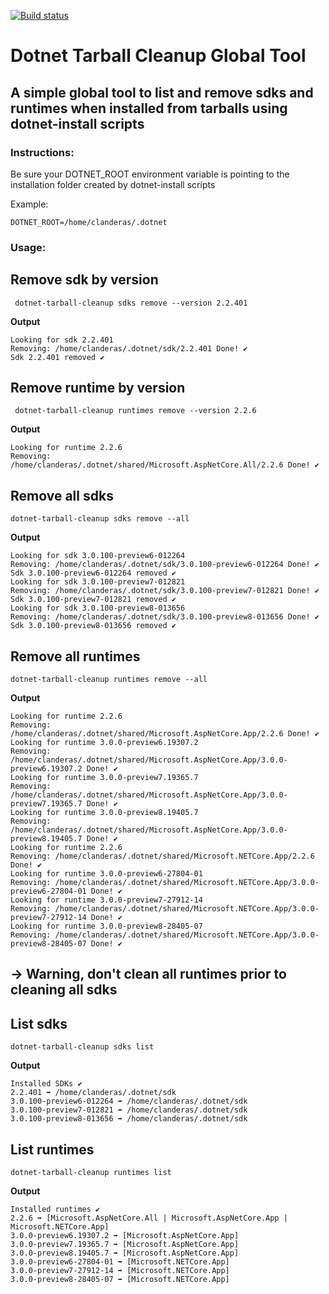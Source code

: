 [![Build status](https://ci.appveyor.com/api/projects/status/804re7py0d5a6qs3/branch/master?svg=true)](https://ci.appveyor.com/project/CarlosLanderas/dotnet-tarball-cleanup)

# Dotnet Tarball Cleanup Global Tool

## A simple global tool to list and remove sdks and runtimes when installed from tarballs using dotnet-install scripts

### Instructions:

Be sure your DOTNET_ROOT environment variable is pointing to the installation folder created by dotnet-install scripts

Example:

```
DOTNET_ROOT=/home/clanderas/.dotnet
```


### Usage:


## **Remove sdk by version**
```
 dotnet-tarball-cleanup sdks remove --version 2.2.401
```

**Output**
```
Looking for sdk 2.2.401
Removing: /home/clanderas/.dotnet/sdk/2.2.401 Done! ✔
Sdk 2.2.401 removed ✔

```

## **Remove runtime by version**
```
 dotnet-tarball-cleanup runtimes remove --version 2.2.6
```

**Output**
```
Looking for runtime 2.2.6
Removing: /home/clanderas/.dotnet/shared/Microsoft.AspNetCore.All/2.2.6 Done! ✔
```

## **Remove all sdks**
```
dotnet-tarball-cleanup sdks remove --all

```

**Output**
```
Looking for sdk 3.0.100-preview6-012264
Removing: /home/clanderas/.dotnet/sdk/3.0.100-preview6-012264 Done! ✔
Sdk 3.0.100-preview6-012264 removed ✔
Looking for sdk 3.0.100-preview7-012821
Removing: /home/clanderas/.dotnet/sdk/3.0.100-preview7-012821 Done! ✔
Sdk 3.0.100-preview7-012821 removed ✔
Looking for sdk 3.0.100-preview8-013656
Removing: /home/clanderas/.dotnet/sdk/3.0.100-preview8-013656 Done! ✔
Sdk 3.0.100-preview8-013656 removed ✔

```

## **Remove all runtimes**
```
dotnet-tarball-cleanup runtimes remove --all
```

**Output**
```
Looking for runtime 2.2.6
Removing: /home/clanderas/.dotnet/shared/Microsoft.AspNetCore.App/2.2.6 Done! ✔
Looking for runtime 3.0.0-preview6.19307.2
Removing: /home/clanderas/.dotnet/shared/Microsoft.AspNetCore.App/3.0.0-preview6.19307.2 Done! ✔
Looking for runtime 3.0.0-preview7.19365.7
Removing: /home/clanderas/.dotnet/shared/Microsoft.AspNetCore.App/3.0.0-preview7.19365.7 Done! ✔
Looking for runtime 3.0.0-preview8.19405.7
Removing: /home/clanderas/.dotnet/shared/Microsoft.AspNetCore.App/3.0.0-preview8.19405.7 Done! ✔
Looking for runtime 2.2.6
Removing: /home/clanderas/.dotnet/shared/Microsoft.NETCore.App/2.2.6 Done! ✔
Looking for runtime 3.0.0-preview6-27804-01
Removing: /home/clanderas/.dotnet/shared/Microsoft.NETCore.App/3.0.0-preview6-27804-01 Done! ✔
Looking for runtime 3.0.0-preview7-27912-14
Removing: /home/clanderas/.dotnet/shared/Microsoft.NETCore.App/3.0.0-preview7-27912-14 Done! ✔
Looking for runtime 3.0.0-preview8-28405-07
Removing: /home/clanderas/.dotnet/shared/Microsoft.NETCore.App/3.0.0-preview8-28405-07 Done! ✔

```

## -> Warning, don't clean all runtimes prior to cleaning all sdks

## **List sdks**

```
dotnet-tarball-cleanup sdks list
```

**Output**
```
Installed SDKs ✔
2.2.401 ➡ /home/clanderas/.dotnet/sdk
3.0.100-preview6-012264 ➡ /home/clanderas/.dotnet/sdk
3.0.100-preview7-012821 ➡ /home/clanderas/.dotnet/sdk
3.0.100-preview8-013656 ➡ /home/clanderas/.dotnet/sdk

```

## **List runtimes**

```
dotnet-tarball-cleanup runtimes list
```

**Output**
```
Installed runtimes ✔
2.2.6 ➡ [Microsoft.AspNetCore.All | Microsoft.AspNetCore.App | Microsoft.NETCore.App]
3.0.0-preview6.19307.2 ➡ [Microsoft.AspNetCore.App]
3.0.0-preview7.19365.7 ➡ [Microsoft.AspNetCore.App]
3.0.0-preview8.19405.7 ➡ [Microsoft.AspNetCore.App]
3.0.0-preview6-27804-01 ➡ [Microsoft.NETCore.App]
3.0.0-preview7-27912-14 ➡ [Microsoft.NETCore.App]
3.0.0-preview8-28405-07 ➡ [Microsoft.NETCore.App]

```








